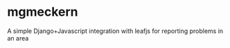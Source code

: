 mgmeckern
=========

A simple Django+Javascript integration with leafjs for reporting problems in an area
